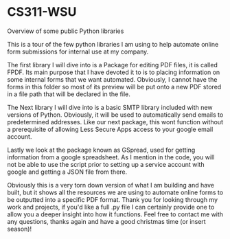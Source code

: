 # CS311-WSU
Overview of some public Python libraries

This is a tour of the few python libraries I am using to help automate online form submissions for internal use at my company.

The first library I will dive into is a Package for editing PDF files, it is called FPDF. Its main purpose that I have devoted it to is to placing information on some internal forms that we want automated. Obviously, I cannot have the forms in this folder so most of its preview will be put onto a new PDF stored in a file path that will be declared in the file.

The Next library I will dive into is a basic SMTP library included with new versions of Python. Obviously, it will be used to automatically send emails to predetermined addresses. Like our next package, this wont function without a prerequisite of allowing Less Secure Apps access to your google email account.

Lastly we look at the package known as GSpread, used for getting information from a google spreadsheet. As I mention in the code, you will not be able to use the script prior to setting up a service account with google and getting a JSON file from there.

Obviously this is a very torn down version of what I am building and have built, but it shows all the resources we are using to automate online forms to be outputted into a specific PDF format. Thank you for looking through my work and projects, if you'd like a full .py file I can certainly provide one to allow you a deeper insight into how it functions. Feel free to contact me with any questions, thanks again and have a good christmas time (or insert season)!
